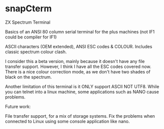# snapCterm
ZX Spectrum Terminal

Basics of an ANSI 80 column serial terminal for the plus machines (not IF1 could be compiler for IF1)

ASCII characters (OEM extended), ANSI ESC codes & COLOUR.  Includes classic spectrum colour clash.

I consider this a beta version, mainly because it doesn't have any file transfer support.  However, I think I have all the ESC codes covered now.  There is a nice colour correction mode, as we don't have two shades of black on the spectrum.

Another limitation of this terminal is it ONLY support ASCII NOT UTF8.  While you can telnet into a linux machine, some applications such as NANO cause problems.



Future work:

File transfer support, for a mix of storage systems.
Fix the problems when connected to Linux using some console application like nano.
